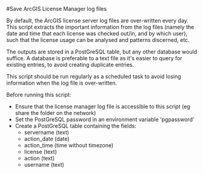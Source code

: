 #Save ArcGIS License Manager log files

By default, the ArcGIS license server log files are over-written every day. This script extracts the important
information from the log files (namely the date and time that each license was checked out/in, and by which user),
such that the license usage can be analysed and patterns discerned, etc.

The outputs are stored in a PostGreSQL table, but any other database would suffice. A database is preferable to a
text file as it's easier to query for existing entries, to avoid creating duplicate entries.

This script should be run regularly as a scheduled task to avoid losing information when the log file is over-written.

Before running this script:
 - Ensure that the license manager log file is accessible to this script (eg share the folder on the network)
 - Set the PostGreSQL password in an environment variable 'pgpassword'
 - Create a PostGreSQL table containing the fields:
   - servername (text)
   - action_date (date)
   - action_time (time without timezone)
   - license (text)
   - action (text)
   - username (text)
